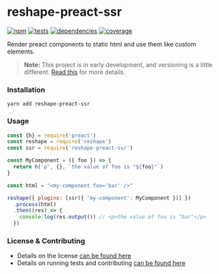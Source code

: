 # reshape-preact-ssr

[![npm](https://img.shields.io/npm/v/reshape-preact-ssr.svg?style=flat-square)](https://npmjs.com/package/reshape-preact-ssr)
[![tests](https://img.shields.io/travis/reshape/reshape-preact-ssr.svg?style=flat-square)](https://travis-ci.org/reshape/reshape-preact-ssr?branch=master)
[![dependencies](https://img.shields.io/david/reshape/reshape-preact-ssr.svg?style=flat-square)](https://david-dm.org/reshape/reshape-preact-ssr)
[![coverage](https://img.shields.io/codecov/c/github/reshape/reshape-preact-ssr.svg?style=flat-square)](https://codecov.io/gh/reshape/reshape-preact-ssr)

Render preact components to static html and use them like custom elements.

> **Note:** This project is in early development, and versioning is a little different. [Read this](http://markup.im/#q4_cRZ1Q) for more details.

### Installation

`yarn add reshape-preact-ssr`

### Usage

```js
const {h} = require('preact')
const reshape = require('reshape')
const ssr = require('reshape-preact-ssr')

const MyComponent = ({ foo }) => {
  return h('p', {}, `the value of foo is "${foo}"`)
}

const html = "<my-component foo='bar' />"

reshape({ plugins: [ssr({ 'my-component': MyComponent })] })
  .process(html)
  .then((res) => {
    console.log(res.output()) // <p>the value of foo is "bar"</p>
  })
```

### License & Contributing

- Details on the license [can be found here](LICENSE.md)
- Details on running tests and contributing [can be found here](contributing.md)

